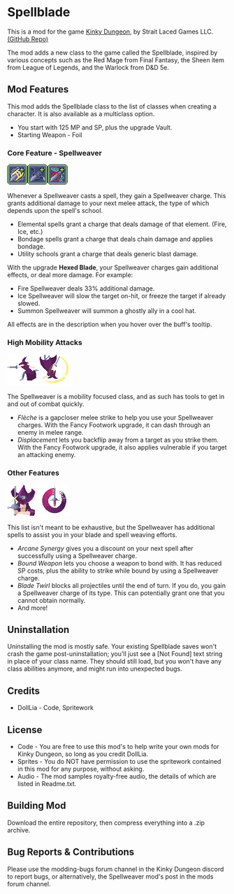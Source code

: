 # Spellblade
This is a mod for the game [Kinky Dungeon](https://ada18980.itch.io/kinky-dungeon/), by Strait Laced Games LLC. [(GitHub Repo)](https://github.com/Ada18980/KinkiestDungeon/)

The mod adds a new class to the game called the Spellblade, inspired by various concepts such as the Red Mage from Final Fantasy, the Sheen item from League of Legends, and the Warlock from D&D 5e.

## Mod Features

This mod adds the Spellblade class to the list of classes when creating a character. It is also available as a multiclass option.
* You start with 125 MP and SP, plus the upgrade Vault.
* Starting Weapon - Foil

### Core Feature - Spellweaver
![Spellweaver1](/Buffs/buff/buffDLSB_Spellweaver_light.png)![Spellweaver2](/Buffs/buff/buffDLSB_Spellweaver_leather.png)![Spellweaver3](/Buffs/buff/buffDLSB_Spellweaver_knowledge.png)

Whenever a Spellweaver casts a spell, they gain a Spellweaver charge. This grants additional damage to your next melee attack, the type of which depends upon the spell's school.
* Elemental spells grant a charge that deals damage of that element. (Fire, Ice, etc.)
* Bondage spells grant a charge that deals chain damage and applies bondage.
* Utility schools grant a charge that deals generic blast damage.

With the upgrade **Hexed Blade**, your Spellweaver charges gain additional effects, or deal more damage.  For example:
* Fire Spellweaver deals 33% additional damage.
* Ice Spellweaver will slow the target on-hit, or freeze the target if already slowed.
* Summon Spellweaver will summon a ghostly ally in a cool hat.

All effects are in the description when you hover over the buff's tooltip.

### High Mobility Attacks
![Flèche](/Spells/DLSB_Fleche.png)![Displacement](/Spells/DLSB_Displacement.png)

The Spellweaver is a mobility focused class, and as such has tools to get in and out of combat quickly.
* *Flèche* is a gapcloser melee strike to help you use your Spellweaver charges. With the Fancy Footwork upgrade, it can dash through an enemy in melee range.
* *Displacement* lets you backflip away from a target as you strike them. With the Fancy Footwork upgrade, it also applies vulnerable if you target an attacking enemy.

### Other Features
![Preparation](/Spells/DLSB_Preparation.png)![BladeTwirl](/Spells/DLSB_BladeTwirl.png)

This list isn't meant to be exhaustive, but the Spellweaver has additional spells to assist you in your blade and spell weaving efforts.
* *Arcane Synergy* gives you a discount on your next spell after successfully using a Spellweaver charge.
* *Bound Weapon* lets you choose a weapon to bond with. It has reduced SP costs, plus the ability to strike while bound by using a Spellweaver charge.
* *Blade Twirl* blocks all projectiles until the end of turn. If you do, you gain a Spellweaver charge of its type. This can potentially grant one that you cannot obtain normally.
* And more!

## Uninstallation
Uninstalling the mod is mostly safe.  Your existing Spellblade saves won't crash the game post-uninstallation; you'll just see a \[Not Found\] text string in place of your class name.  They should still load, but you won't have any class abilities anymore, and might run into unexpected bugs.

## Credits
* DollLia - Code, Spritework

## License
* Code - You are free to use this mod's to help write your own mods for Kinky Dungeon, so long as you credit DollLia.
* Sprites - You do NOT have permission to use the spritework contained in this mod for any purpose, without asking.
* Audio - The mod samples royalty-free audio, the details of which are listed in Readme.txt.

## Building Mod
Download the entire repository, then compress everything into a .zip archive.

## Bug Reports & Contributions

Please use the modding-bugs forum channel in the Kinky Dungeon discord to report bugs, or alternatively, the Spellweaver mod's post in the mods forum channel.
